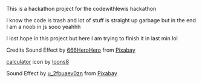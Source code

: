 This is a hackathon project for the codewithlewis hackathon

I know the code is trash 
and lot of stuff is straight up garbage 
but in the end I am a noob in js sooo yeahhh 

I lost hope in this project but here I am trying to finish it in last min lol 




Credits 
Sound Effect by <a href="https://pixabay.com/users/666herohero-25759907/?utm_source=link-attribution&utm_medium=referral&utm_campaign=music&utm_content=21156">666HeroHero</a> from <a href="https://pixabay.com//?utm_source=link-attribution&utm_medium=referral&utm_campaign=music&utm_content=21156">Pixabay</a>

<a target="_blank" href="https://icons8.com/icon/z8FKxMpQhSTH/calculator">calculator</a> icon by <a target="_blank" href="https://icons8.com">Icons8</a>


Sound Effect by <a href="https://pixabay.com/users/u_2fbuaev0zn-30247713/?utm_source=link-attribution&utm_medium=referral&utm_campaign=music&utm_content=121244">u_2fbuaev0zn</a> from <a href="https://pixabay.com/sound-effects//?utm_source=link-attribution&utm_medium=referral&utm_campaign=music&utm_content=121244">Pixabay</a>